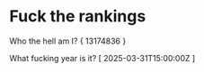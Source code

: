 # Fuck the rankings

Who the hell am I?
{ 13174836 }

What fucking year is it?
[ 2025-03-31T15:00:00Z ]
